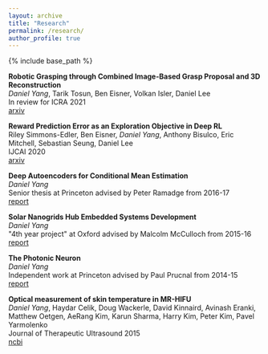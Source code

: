 ```yaml
---
layout: archive
title: "Research"
permalink: /research/
author_profile: true
---
```


<!-- {% if author.googlescholar %}
  You can also find my articles on <u><a href="{{author.googlescholar}}">my Google Scholar profile</a>.</u>
{% endif %} -->

{% include base_path %}

<!-- {% for post in site.publications reversed %}
  {% include archive-single.html %}
{% endfor %} -->

**Robotic Grasping through Combined Image-Based Grasp Proposal and 3D Reconstruction**  
*Daniel Yang*, Tarik Tosun, Ben Eisner, Volkan Isler, Daniel Lee  
In review for ICRA 2021  
[arxiv](https://arxiv.org/abs/2003.01649)

**Reward Prediction Error as an Exploration Objective in Deep RL**  
Riley Simmons-Edler, Ben Eisner, *Daniel Yang*, Anthony Bisulco, Eric Mitchell, Sebastian Seung, Daniel Lee  
IJCAI 2020  
[arxiv](https://arxiv.org/abs/1906.08189)

**Deep Autoencoders for Conditional Mean Estimation**  
*Daniel Yang*  
Senior thesis at Princeton advised by Peter Ramadge from 2016-17  
[report](https://drive.google.com/file/d/1TrqwuyIVGbOFJRXQ7ontkXeSnY0N88iY/view?usp=sharing)

**Solar Nanogrids Hub Embedded Systems Development**  
*Daniel Yang*  
"4th year project" at Oxford advised by Malcolm McCulloch from 2015-16  
[report](https://drive.google.com/file/d/1IOMEI-67eu0d1gkKpd_7i04gbigrNjlr/view?usp=sharing)

**The Photonic Neuron**  
*Daniel Yang*  
Independent work at Princeton advised by Paul Prucnal from 2014-15  
[report](https://drive.google.com/file/d/11Nb-xkdD_4ZeQto_kGWPSHiaAvWdgrZj/view?usp=sharing)

**Optical measurement of skin temperature in MR-HIFU**  
*Daniel Yang*, Haydar Celik, Doug Wackerle, David Kinnaird, Avinash Eranki, Matthew Oetgen, AeRang Kim, Karun Sharma, Harry Kim, Peter Kim, Pavel Yarmolenko  
Journal of Therapeutic Ultrasound 2015  
[ncbi](https://www.ncbi.nlm.nih.gov/pmc/articles/PMC4489379/)